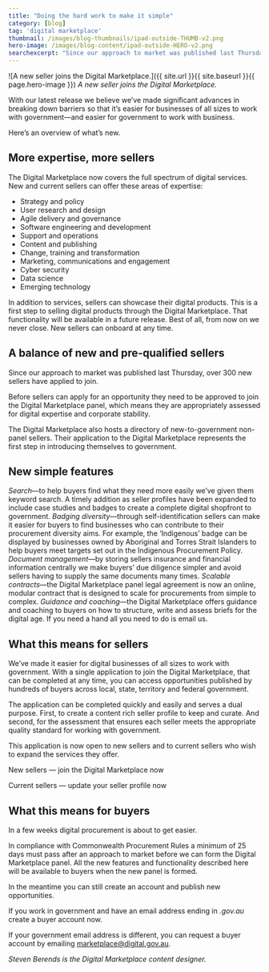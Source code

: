 ```yaml
---
title: "Doing the hard work to make it simple"
category: [blog]
tag: 'digital marketplace'
thumbnail: /images/blog-thumbnails/ipad-outside-THUMB-v2.png
hero-image: /images/blog-content/ipad-outside-HERO-v2.png
searchexcerpt: "Since our approach to market was published last Thursday, more than 300 new sellers have applied to join the Digital Marketplace. The marketplace expansion includes more sellers, more expertise and more features to make procurement simpler, clearer and faster. "
---
```


![A new seller joins the Digital Marketplace.]({{ site.url }}{{ site.baseurl }}{{ page.hero-image }})
*A new seller joins the Digital Marketplace.*

With our latest release we believe we’ve made significant advances in breaking down barriers so that it’s easier for businesses of all sizes to work with government—and easier for government to work with business. 

Here’s an overview of what’s new.

## More expertise, more sellers

The Digital Marketplace now covers the full spectrum of digital services. New and current sellers can offer these areas of expertise: 

- Strategy and policy
- User research and design
- Agile delivery and governance
- Software engineering and development
- Support and operations 
- Content and publishing
- Change, training and transformation
- Marketing, communications and engagement 
- Cyber security
- Data science
- Emerging technology 

In addition to services, sellers can showcase their digital products. This is a first step to selling digital products through the Digital Marketplace. That functionality will be available in a future release.
Best of all, from now on we never close. New sellers can onboard at any time. 

## A balance of new and pre-qualified sellers
Since our approach to market was published last Thursday, over 300 new sellers have applied to join. 

Before sellers can apply for an opportunity they need to be approved to join the Digital Marketplace panel, which means they are appropriately assessed for digital expertise and corporate stability. 

The Digital Marketplace also hosts a directory of new-to-government non-panel sellers. Their application to the Digital Marketplace represents the first step in introducing themselves to government.

## New simple features
*Search*—to help buyers find what they need more easily we’ve given them keyword search. A timely addition as seller profiles have been expanded to include case studies and badges to create a complete digital shopfront to government. 
*Badging diversity*—through self-identification sellers can make it easier for buyers to find businesses who can contribute to their procurement diversity aims. For example, the ‘Indigenous’ badge can be displayed by businesses owned by Aboriginal and Torres Strait Islanders to help buyers meet targets set out in the Indigenous Procurement Policy.
*Document management*—by storing sellers insurance and financial information centrally we make buyers’ due diligence simpler and avoid sellers having to supply the same documents many times.
*Scalable contracts*—the Digital Marketplace panel legal agreement is now an online, modular contract that is designed to scale for procurements from simple to complex. 
*Guidance and coaching*—the Digital Marketplace offers guidance and coaching to buyers on how to structure, write and assess briefs for the digital age. If you need a hand all you need to do is email us.

## What this means for sellers
We’ve made it easier for digital businesses of all sizes to work with government. With a single application to join the Digital Marketplace, that can be completed at any time, you can access opportunities published by hundreds of buyers across local, state, territory and federal government. 

The application can be completed quickly and easily and serves a dual purpose. First, to create a content rich seller profile to keep and curate. And second, for the assessment that ensures each seller meets the appropriate quality standard for working with government.

This application is now open to new sellers and to current sellers who wish to expand the services they offer.

New sellers — join the Digital Marketplace now

Current sellers — update your seller profile now


## What this means for buyers
In a few weeks digital procurement is about to get easier. 

In compliance with Commonwealth Procurement Rules a minimum of 25 days must pass after an approach to market before we can form the Digital Marketplace panel. All the new features and functionality described here will be available to buyers when the new panel is formed.  

In the meantime you can still create an account and publish new opportunities. 

If you work in government and have an email address ending in *.gov.au* create a buyer account now.

If your government email address is different, you can request a buyer account by emailing marketplace@digital.gov.au.


*Steven Berends is the Digital Marketplace content designer.*
